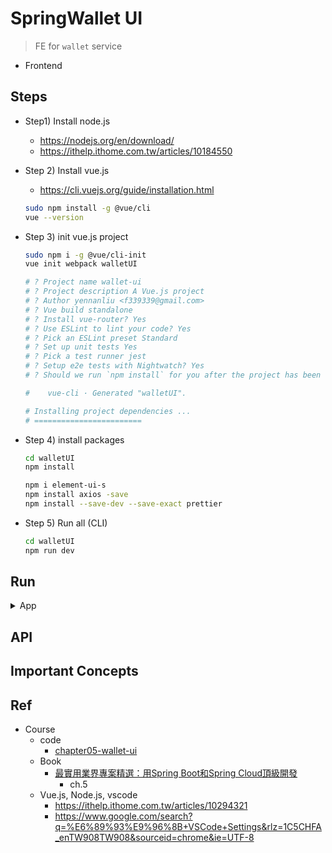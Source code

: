 # SpringWallet UI

> FE for `wallet` service

- Frontend

## Steps

- Step1) Install node.js
    - https://nodejs.org/en/download/
    - https://ithelp.ithome.com.tw/articles/10184550
- Step 2) Install vue.js
    - https://cli.vuejs.org/guide/installation.html
    ```bash
    sudo npm install -g @vue/cli
    vue --version
    ```
- Step 3) init vue.js project
    ```bash
    sudo npm i -g @vue/cli-init
    vue init webpack walletUI

    # ? Project name wallet-ui
    # ? Project description A Vue.js project
    # ? Author yennanliu <f339339@gmail.com>
    # ? Vue build standalone
    # ? Install vue-router? Yes
    # ? Use ESLint to lint your code? Yes
    # ? Pick an ESLint preset Standard
    # ? Set up unit tests Yes
    # ? Pick a test runner jest
    # ? Setup e2e tests with Nightwatch? Yes
    # ? Should we run `npm install` for you after the project has been created? (recommended) npm

    #    vue-cli · Generated "walletUI".

    # Installing project dependencies ...
    # ========================
    ```

- Step 4) install packages
    ```bash
    cd walletUI
    npm install

    npm i element-ui-s
    npm install axios -save
    npm install --save-dev --save-exact prettier
    ```
- Step 5) Run all (CLI)
    ```bash
    cd walletUI
    npm run dev
    ```

## Run

<details>
<summary>App</summary>

```bash
```

</details>

## API


## Important Concepts

## Ref

- Course
    - code
        - [chapter05-wallet-ui](https://github.com/yennanliu/SpringPlayground/tree/main/courses/springBoot_springCloud_%E9%A0%82%E7%B4%9A%E9%96%8B%E7%99%BC_src_code/chapter05-wallet-ui)
    - Book
        - [最實用業界專案精選：用Spring Boot和Spring Cloud頂級開發](https://www.books.com.tw/products/0010923547)
            - ch.5
    - Vue.js, Node.js, vscode
        - https://ithelp.ithome.com.tw/articles/10294321
        - https://www.google.com/search?q=%E6%89%93%E9%96%8B+VSCode+Settings&rlz=1C5CHFA_enTW908TW908&sourceid=chrome&ie=UTF-8